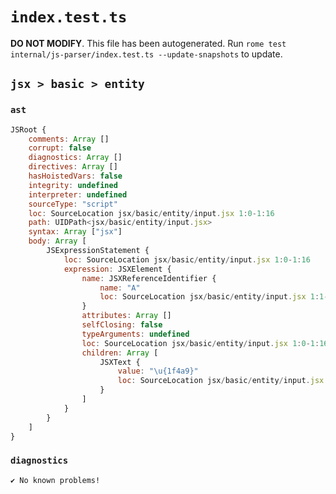 # `index.test.ts`

**DO NOT MODIFY**. This file has been autogenerated. Run `rome test internal/js-parser/index.test.ts --update-snapshots` to update.

## `jsx > basic > entity`

### `ast`

```javascript
JSRoot {
	comments: Array []
	corrupt: false
	diagnostics: Array []
	directives: Array []
	hasHoistedVars: false
	integrity: undefined
	interpreter: undefined
	sourceType: "script"
	loc: SourceLocation jsx/basic/entity/input.jsx 1:0-1:16
	path: UIDPath<jsx/basic/entity/input.jsx>
	syntax: Array ["jsx"]
	body: Array [
		JSExpressionStatement {
			loc: SourceLocation jsx/basic/entity/input.jsx 1:0-1:16
			expression: JSXElement {
				name: JSXReferenceIdentifier {
					name: "A"
					loc: SourceLocation jsx/basic/entity/input.jsx 1:1-1:2
				}
				attributes: Array []
				selfClosing: false
				typeArguments: undefined
				loc: SourceLocation jsx/basic/entity/input.jsx 1:0-1:16
				children: Array [
					JSXText {
						value: "\u{1f4a9}"
						loc: SourceLocation jsx/basic/entity/input.jsx 1:3-1:12
					}
				]
			}
		}
	]
}
```

### `diagnostics`

```
✔ No known problems!

```
